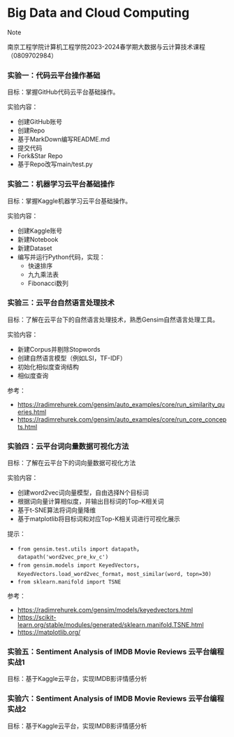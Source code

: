 # Big Data and Cloud Computing

> [!NOTE] 
> 南京工程学院计算机工程学院2023-2024春学期大数据与云计算技术课程（0809702984）




### 实验一：代码云平台操作基础

目标：掌握GitHub代码云平台基础操作。

实验内容：
- 创建GitHub账号
- 创建Repo
- 基于MarkDown编写README.md
- 提交代码
- Fork&Star Repo
- 基于Repo改写main/test.py

### 实验二：机器学习云平台基础操作

目标：掌握Kaggle机器学习云平台基础操作。

实验内容：
- 创建Kaggle账号
- 新建Notebook
- 新建Dataset
- 编写并运行Python代码，实现：
  - 快速排序
  - 九九乘法表
  - Fibonacci数列

### 实验三：云平台自然语言处理技术

目标：了解在云平台下的自然语言处理技术，熟悉Gensim自然语言处理工具。

实验内容：
- 新建Corpus并剔除Stopwords
- 创建自然语言模型（例如LSI，TF-IDF）
- 初始化相似度查询结构
- 相似度查询

参考：
- https://radimrehurek.com/gensim/auto_examples/core/run_similarity_queries.html
- https://radimrehurek.com/gensim/auto_examples/core/run_core_concepts.html

### 实验四：云平台词向量数据可视化方法

目标：了解在云平台下的词向量数据可视化方法

实验内容：
- 创建word2vec词向量模型，自由选择N个目标词
- 根据词向量计算相似度，并输出目标词的Top-K相关词
- 基于t-SNE算法将词向量降维
- 基于matplotlib将目标词和对应Top-K相关词进行可视化展示

提示：
- `from gensim.test.utils import datapath`，`datapath('word2vec_pre_kv_c')`
- `from gensim.models import KeyedVectors`，`KeyedVectors.load_word2vec_format`，`most_similar(word, topn=30)`
- `from sklearn.manifold import TSNE`

参考：
- https://radimrehurek.com/gensim/models/keyedvectors.html
- https://scikit-learn.org/stable/modules/generated/sklearn.manifold.TSNE.html
- https://matplotlib.org/

### 实验五：Sentiment Analysis of IMDB Movie Reviews 云平台编程实战1

目标：基于Kaggle云平台，实现IMDB影评情感分析

### 实验六：Sentiment Analysis of IMDB Movie Reviews 云平台编程实战2

目标：基于Kaggle云平台，实现IMDB影评情感分析
